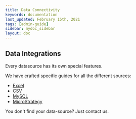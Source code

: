 ```yaml
---
title: Data Connectivity
keywords: documentation
last_updated: February 15th, 2021
tags: [admin-guide]
sidebar: mydoc_sidebar
layout: doc
---
```


## Data Integrations

Every datasource has its own special features.

We have crafted specific guides for all the different sources:

- [Excel](/docs/how-to-configure-the-csv-dataset)
- [CSV](/docs/how-to-configure-the-csv-dataset)
- [MySQL](docs/how-to-configure-the-mysql-dataset)
- [MicroStrategy](docs/how-to-configure-the-microstrategy-dataset)

You don't find your data-source? Just contact us.
